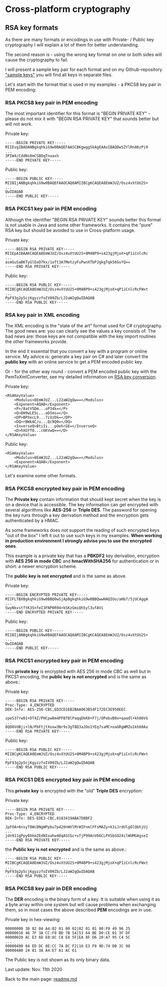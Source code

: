 # Cross-platform cryptography

## RSA key formats

As there are many formats or encodings in use with Private- / Public key cryptography I will explain a lot of them for better understanding.

The second reason is - using the wrong key format on one or both sides will cause the cryptography to fail.

I will present a sample key pair for each format and on my Github-repository ["sample keys"](SampleKeys) you will find all keys in separate files.

Let's start with the format that is used in my examples - a PKCS8 key pair in PEM encoding:

### RSA PKCS8 key pair in PEM encoding

The most important identifier for this format is "BEGIN PRIVATE KEY" - please do not mix it with "BEGIN RSA PRIVATE KEY" that sounds better but will not work.

Private key:

```terminal
-----BEGIN PRIVATE KEY-----
MIIEvgIBADANBgkqhkiG9w0BAQEFAASCBKgwggSkAgEAAoIBAQDwSZYlRn86zPi9
...
3PIW4/CddNs8mCSBOqTnoaxh
-----END PRIVATE KEY-----
```
Public key:

```terminal
-----BEGIN PUBLIC KEY-----
MIIBIjANBgkqhkiG9w0BAQEFAAOCAQ8AMIIBCgKCAQEA8EmWJUZ/Osz4vXtUU2S+
...
QwIDAQAB
-----END PUBLIC KEY-----
```

### RSA PKCS1 key pair in PEM encoding

Although the identifier "BEGIN RSA PRIVATE KEY" sounds better this format is not usable in Java and some other frameworks. It contains the "pure" RSA key but should be avoided to use in Cross-platform usage.

Private key: 

```terminal
-----BEGIN RSA PRIVATE KEY-----
MIIEpAIBAAKCAQEA8EmWJUZ/Osz4vXtUU2S+0M4BP9+s423gjMjoX+qP1iCnlcRc
...
asmGuSaBKTyGlEoD7kx/1oTt3A7MetzyFuPwnXTbPJgkgTqk56GsYQ==
-----END RSA PRIVATE KEY-----
```
Public key: 

```terminal
-----BEGIN RSA PUBLIC KEY-----
MIIBCgKCAQEA8EmWJUZ/Osz4vXtUU2S+0M4BP9+s423gjMjoX+qP1iCnlcRcFWxt
...
PpF93g2p5cjKgyzzfoIV09Zb/LJ2aW2gQwIDAQAB
-----END RSA PUBLIC KEY-----
```

### RSA key pair in XML encoding

The XML encoding is the "state of the art" format used for C# cryptography. The good news are: you can clearly see the values a key consists of. The bad news are: those keys are not compatible with the key import routines the other frameworks provide.

In the end it essential that you convert a key with a program or online service. My advice is: generate a key pair on C# and later convert the **public key** with an online service to get a PEM encoded public key. 

Or - for the other way round - convert a PEM encoded public key with the PemToXmlConverter, see my detailed information on [RSA key conversion](rsakeyconversion.md).

Private key: 

```terminal
<RSAKeyValue>
    <Modulus>8EmWJUZ...LJ2aW2gQw==</Modulus>
    <Exponent>AQAB</Exponent>
    <P>/8atV5Dm...oP34k=</P>
    <Q>8H9wLE5L...aDIms=</Q>
    <DP>BPXecL9...7iVzDk=</DP>
    <DQ>rBWkAC/u...Qc9Q0=</DQ>
    <InverseQ>BtiIi...pOehrGE=</InverseQ>
    <D>hXGYfO...c6KVwQ==</D>
</RSAKeyValue>
```
Public key: 

```terminal
<RSAKeyValue>
    <Modulus>8EmWJUZ...LJ2aW2gQw==</Modulus>
    <Exponent>AQAB</Exponent>
</RSAKeyValue>
```

Let's examine some other formats.

### RSA PKCS8 encrypted key pair in PEM encoding

The **Private key** contain information that should kept secret when the key is on a device that is accessible. The key information can get encrypted with several algorithms like **AES-256** or **Triple DES**. The password for opening the key runs through a key derivation method and the encryption gets authenticated by a HMAC.

As some frameworks does not support the reading of such encrypted keys "out of the box" I left it out to use such keys in my examples. **When working in production environment I strongly advise you to use the encrypted ones**.

This example is a private key that has a **PBKDF2** key derivation, encryption with **AES 256 in mode CBC** and **hmacWithSHA256** for authentication or in short: a newer encryption scheme.

The **public key is not encrypted** and is the same as above. 

Private key: 

```terminal
-----BEGIN ENCRYPTED PRIVATE KEY-----
MIIFLTBXBgkqhkiG9w0BBQ0wSjApBgkqhkiG9w0BBQwwHAQIUo/aHb7/5jUCAggA
...
SwyNkvstftK35nfeI3FNP0R94+kSKzGmiQh5yl3ufAVi
-----END ENCRYPTED PRIVATE KEY-----
```

Public key:
```terminal
-----BEGIN PUBLIC KEY-----
MIIBIjANBgkqhkiG9w0BAQEFAAOCAQ8AMIIBCgKCAQEA8EmWJUZ/Osz4vXtUU2S+
...
QwIDAQAB
-----END PUBLIC KEY-----
```

### RSA PKCS1 encrypted key pair in PEM encoding

This **private key** is encrypted with AES 256 in mode CBC as well but in PKCS1 encoding, the **public key is not encrypted** and is the same as above.:

Private key: 

```terminal
-----BEGIN RSA PRIVATE KEY-----
Proc-Type: 4,ENCRYPTED
DEK-Info: AES-256-CBC,ED3CD1EB2BAA063B54F172EC3E950EEC

zpeS37rw01+DT4Z/PHCpw6m4PFBfBlPaqqDkK8+F7j/OPebvB0x+qaadl+kh86VG
...
8QO0VdBji+lN/PbFtjtXoxw3Nr9s3gT8D3aJDo1YEq7saMC+oaGRgWMZo1kh60Ax
-----END RSA PRIVATE KEY-----
```
Public key: 

```terminal
-----BEGIN RSA PUBLIC KEY-----
MIIBCgKCAQEA8EmWJUZ/Osz4vXtUU2S+0M4BP9+s423gjMjoX+qP1iCnlcRcFWxt
...
PpF93g2p5cjKgyzzfoIV09Zb/LJ2aW2gQwIDAQAB
-----END RSA PUBLIC KEY-----
```
### RSA PKCS1 DES encrypted key pair in PEM encoding

This **private key** is encrypted with the "old" **Triple DES** encryption:

Private key: 

```terminal
-----BEGIN RSA PRIVATE KEY-----
Proc-Type: 4,ENCRYPTED
DEK-Info: DES-EDE3-CBC,0183419ABA7D8BF2

JpFOA+6nsyT8WcDNgWPpbu7p420nWVlMrWIFnmlFFsMAZy+k3iJrdUlgOlQbhjUj
...
jdn911gPpy0XkmZEdNIoahw40qASCGc+vfjP99AnV66CLPXSbSO24ilWUMGAgseI
-----END RSA PRIVATE KEY-----
```
the **Public key is not encrypted** and is the same as above.: 

```terminal
-----BEGIN RSA PUBLIC KEY-----
MIIBCgKCAQEA8EmWJUZ/Osz4vXtUU2S+0M4BP9+s423gjMjoX+qP1iCnlcRcFWxt
...
PpF93g2p5cjKgyzzfoIV09Zb/LJ2aW2gQwIDAQAB
-----END RSA PUBLIC KEY-----
```

### RSA PKCS8 key pair in DER encoding

The **DER** encoding is the binary form of a key. It is suitable when using it as a byte array within one system but will cause problems when exchanging them, so in most cases the above described **PEM** encodings are in use.

Private key in hex-viewing: 

```terminal
00000000 30 82 04 A4:02 01 00 02|82 01 01 00:F0 49 96 25
00000010 46 7F 3A CC:F8 BD 7B 54|53 64 BE D0:CE 01 3F DF
00000020 AC E3 6D E0:8C C8 E8 5F|EA 8F D6 20:A7 95 C4 5C
...
00000490 84 ED DC 0E:CC 7A DC F2|16 E3 F0 9D:74 DB 3C 98
000004A0 24 81 3A A4:E7 A1 AC 61
```
The Public key is not shown as its only binary data.


Last update: Nov. 11th 2020

Back to the main page: [readme.md](readme.md)